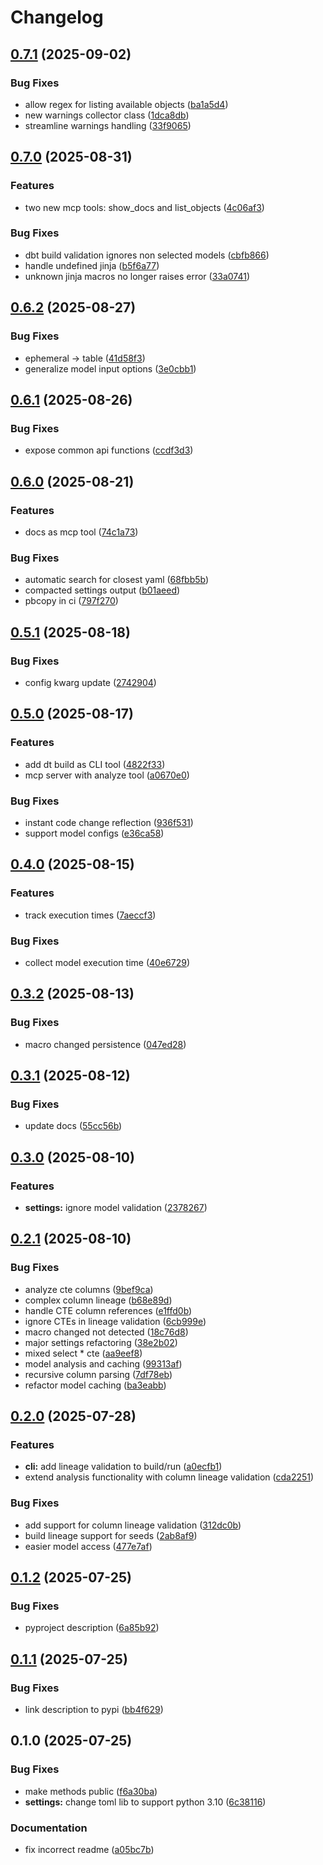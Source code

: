 # Changelog

## [0.7.1](https://github.com/erikmunkby/dbt-toolbox/compare/v0.7.0...v0.7.1) (2025-09-02)


### Bug Fixes

* allow regex for listing available objects ([ba1a5d4](https://github.com/erikmunkby/dbt-toolbox/commit/ba1a5d475fe5335f425eb438ec14c1a13d3f0d1d))
* new warnings collector class ([1dca8db](https://github.com/erikmunkby/dbt-toolbox/commit/1dca8db9c82a3195f98bb9fd07c547ce601a7d1d))
* streamline warnings handling ([33f9065](https://github.com/erikmunkby/dbt-toolbox/commit/33f9065ce3097714f34dd38f0791d2d3dcf6fc76))

## [0.7.0](https://github.com/erikmunkby/dbt-toolbox/compare/v0.6.2...v0.7.0) (2025-08-31)


### Features

* two new mcp tools: show_docs and list_objects ([4c06af3](https://github.com/erikmunkby/dbt-toolbox/commit/4c06af3d94bc969941ea84b65a8a45ffe79146f4))


### Bug Fixes

* dbt build validation ignores non selected models ([cbfb866](https://github.com/erikmunkby/dbt-toolbox/commit/cbfb866f7412a8911ccb5c208f2444da1a916533))
* handle undefined jinja ([b5f6a77](https://github.com/erikmunkby/dbt-toolbox/commit/b5f6a77cd2635acde1b14869ae5033d046d26f9e))
* unknown jinja macros no longer raises error ([33a0741](https://github.com/erikmunkby/dbt-toolbox/commit/33a074106a4cfba61d7025ad38bff7925d8d32e5))

## [0.6.2](https://github.com/erikmunkby/dbt-toolbox/compare/v0.6.1...v0.6.2) (2025-08-27)


### Bug Fixes

* ephemeral -&gt; table ([41d58f3](https://github.com/erikmunkby/dbt-toolbox/commit/41d58f354e807d6a29dc6a407c6a305adfcf116e))
* generalize model input options ([3e0cbb1](https://github.com/erikmunkby/dbt-toolbox/commit/3e0cbb1916be015cb532200ad9ae955ab250f1b0))

## [0.6.1](https://github.com/erikmunkby/dbt-toolbox/compare/v0.6.0...v0.6.1) (2025-08-26)


### Bug Fixes

* expose common api functions ([ccdf3d3](https://github.com/erikmunkby/dbt-toolbox/commit/ccdf3d3d667dfaa5effb02d37fdc3e6526bbfbcc))

## [0.6.0](https://github.com/erikmunkby/dbt-toolbox/compare/v0.5.1...v0.6.0) (2025-08-21)


### Features

* docs as mcp tool ([74c1a73](https://github.com/erikmunkby/dbt-toolbox/commit/74c1a732d263a3cfb94035577e6facfac65a3a52))


### Bug Fixes

* automatic search for closest yaml ([68fbb5b](https://github.com/erikmunkby/dbt-toolbox/commit/68fbb5b1522fbfd1a2c811cd1d74c216799ed168))
* compacted settings output ([b01aeed](https://github.com/erikmunkby/dbt-toolbox/commit/b01aeed7496ee0f231e20703e796326e3de7a460))
* pbcopy in ci ([797f270](https://github.com/erikmunkby/dbt-toolbox/commit/797f27006e29882b9ca148c2803e922f6d5f267a))

## [0.5.1](https://github.com/erikmunkby/dbt-toolbox/compare/v0.5.0...v0.5.1) (2025-08-18)


### Bug Fixes

* config kwarg update ([2742904](https://github.com/erikmunkby/dbt-toolbox/commit/27429047eb9708b27ca44b8235a4f36d8a12391a))

## [0.5.0](https://github.com/erikmunkby/dbt-toolbox/compare/v0.4.0...v0.5.0) (2025-08-17)


### Features

* add dt build as CLI tool ([4822f33](https://github.com/erikmunkby/dbt-toolbox/commit/4822f339b1d8ea4232078cd727e96a14a8ad5fb8))
* mcp server with analyze tool ([a0670e0](https://github.com/erikmunkby/dbt-toolbox/commit/a0670e04a8955be936e346c42d93c05e28f6ffbd))


### Bug Fixes

* instant code change reflection ([936f531](https://github.com/erikmunkby/dbt-toolbox/commit/936f531fcaba00fc22e328c88d2f9743aeee2be1))
* support model configs ([e36ca58](https://github.com/erikmunkby/dbt-toolbox/commit/e36ca58cab13ed30463fb6f93ed0e3dc0d745a04))

## [0.4.0](https://github.com/erikmunkby/dbt-toolbox/compare/v0.3.2...v0.4.0) (2025-08-15)


### Features

* track execution times ([7aeccf3](https://github.com/erikmunkby/dbt-toolbox/commit/7aeccf3b4b15741308ca5ed77d2bf87aa0a2fb4a))


### Bug Fixes

* collect model execution time ([40e6729](https://github.com/erikmunkby/dbt-toolbox/commit/40e67290b2395e34e2c214dbbe5aacfad8e6c212))

## [0.3.2](https://github.com/erikmunkby/dbt-toolbox/compare/v0.3.1...v0.3.2) (2025-08-13)


### Bug Fixes

* macro changed persistence ([047ed28](https://github.com/erikmunkby/dbt-toolbox/commit/047ed282f6d1d0836bddf9e3d9f4807e4725b918))

## [0.3.1](https://github.com/erikmunkby/dbt-toolbox/compare/v0.3.0...v0.3.1) (2025-08-12)


### Bug Fixes

* update docs ([55cc56b](https://github.com/erikmunkby/dbt-toolbox/commit/55cc56b60362ead919b6e3cfb33e588f1c37718c))

## [0.3.0](https://github.com/erikmunkby/dbt-toolbox/compare/v0.2.1...v0.3.0) (2025-08-10)


### Features

* **settings:** ignore model validation ([2378267](https://github.com/erikmunkby/dbt-toolbox/commit/23782676e7049a5a335f6c31dbbc5b6a66eb70af))

## [0.2.1](https://github.com/erikmunkby/dbt-toolbox/compare/v0.2.0...v0.2.1) (2025-08-10)


### Bug Fixes

* analyze cte columns ([9bef9ca](https://github.com/erikmunkby/dbt-toolbox/commit/9bef9ca89d9031769e9f5a3f044f4d6f619c160b))
* complex column lineage ([b68e89d](https://github.com/erikmunkby/dbt-toolbox/commit/b68e89de153ffbeb14332cdb7f7ad87df27896c9))
* handle CTE column references ([e1ffd0b](https://github.com/erikmunkby/dbt-toolbox/commit/e1ffd0b55a0160e767fbbc80dea1888fccca790b))
* ignore CTEs in lineage validation ([6cb999e](https://github.com/erikmunkby/dbt-toolbox/commit/6cb999e39b39b7b5eb5f03691cfd990b0c2b1eac))
* macro changed not detected ([18c76d8](https://github.com/erikmunkby/dbt-toolbox/commit/18c76d8076dc49711315329b7fbcc7f4bfcd7148))
* major settings refactoring ([38e2b02](https://github.com/erikmunkby/dbt-toolbox/commit/38e2b023108a8fe204ea8baece46dca375e7ab47))
* mixed select * cte ([aa9eef8](https://github.com/erikmunkby/dbt-toolbox/commit/aa9eef87d75b0334783043500856d5c4166ef32f))
* model analysis and caching ([99313af](https://github.com/erikmunkby/dbt-toolbox/commit/99313af40b46e4dea30fd769b836eeae9eca519a))
* recursive column parsing ([7df78eb](https://github.com/erikmunkby/dbt-toolbox/commit/7df78eb8f76d0080d4372afc101a9d737d272bba))
* refactor model caching ([ba3eabb](https://github.com/erikmunkby/dbt-toolbox/commit/ba3eabb53a186419b0ecb73f995dbb18bd30cab9))

## [0.2.0](https://github.com/erikmunkby/dbt-toolbox/compare/v0.1.2...v0.2.0) (2025-07-28)


### Features

* **cli:** add lineage validation to build/run ([a0ecfb1](https://github.com/erikmunkby/dbt-toolbox/commit/a0ecfb15a1de4e07750917cdac52b57f395d8122))
* extend analysis functionality with column lineage validation ([cda2251](https://github.com/erikmunkby/dbt-toolbox/commit/cda2251f750b29699d5ffb34505e820a25eef504))


### Bug Fixes

* add support for column lineage validation ([312dc0b](https://github.com/erikmunkby/dbt-toolbox/commit/312dc0b9477caf87334dfa6bf7e0964370264e3d))
* build lineage support for seeds ([2ab8af9](https://github.com/erikmunkby/dbt-toolbox/commit/2ab8af9d5eb5b2c109f522dd4fede48a745dc0cb))
* easier model access ([477e7af](https://github.com/erikmunkby/dbt-toolbox/commit/477e7af8c5874eec385faf7f91859d4615d2b0df))

## [0.1.2](https://github.com/erikmunkby/dbt-toolbox/compare/v0.1.1...v0.1.2) (2025-07-25)


### Bug Fixes

* pyproject description ([6a85b92](https://github.com/erikmunkby/dbt-toolbox/commit/6a85b92d43ac2d316e5aaa401b01e365250e9529))

## [0.1.1](https://github.com/erikmunkby/dbt-toolbox/compare/v0.1.0...v0.1.1) (2025-07-25)


### Bug Fixes

* link description to pypi ([bb4f629](https://github.com/erikmunkby/dbt-toolbox/commit/bb4f6294f04ab30c3474beba0ea0756f95f5c634))

## 0.1.0 (2025-07-25)


### Bug Fixes

* make methods public ([f6a30ba](https://github.com/erikmunkby/dbt-toolbox/commit/f6a30ba99b4502f7702275af7dd4251bb77b9b8f))
* **settings:** change toml lib to support python 3.10 ([6c38116](https://github.com/erikmunkby/dbt-toolbox/commit/6c38116656e042e9ac81fc46b235a544a8e78841))


### Documentation

* fix incorrect readme ([a05bc7b](https://github.com/erikmunkby/dbt-toolbox/commit/a05bc7be5090b3f92165f6f21b7b89fd1989afbb))
